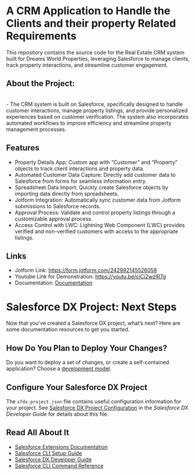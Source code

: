 # A CRM Application to Handle the Clients and their property Related Requirements

This repository contains the source code for the Real Estate CRM system built for Dreams World Properties, leveraging Salesforce to manage clients, track property interactions, and streamline customer engagement.

## About the Project:
<br/>
- The CRM system is built on Salesforce, specifically designed to handle customer interactions, manage property listings, and provide personalized experiences based on customer verification. The system also incorporates automated workflows to improve efficiency and streamline property management processes.

## Features
- Property Details App: Custom app with “Customer” and “Property” objects to track client interactions and property data.
- Automated Customer Data Capture: Directly add customer data to Salesforce from forms for seamless information entry.
- Spreadsheet Data Import: Quickly create Salesforce objects by importing data directly from spreadsheets.
- Jotform Integration: Automatically sync customer data from Jotform submissions to Salesforce records.<br/>
- Approval Process: Validate and control property listings through a customizable approval process.<br/>
- Access Control with LWC: Lightning Web Component (LWC) provides verified and non-verified customers with access to the appropriate listings.

## Links
- Jotform Link: https://form.jotform.com/242992145526058
- Youtube Link for Demonstration: https://youtu.be/ciCi2wzlR7g
- Documentation: <a href="https://github.com/DurgaPrasad-R/PropertyLWC/blob/main/Documentation.pdf">Documentation</a>

# Salesforce DX Project: Next Steps

Now that you’ve created a Salesforce DX project, what’s next? Here are some documentation resources to get you started.

## How Do You Plan to Deploy Your Changes?

Do you want to deploy a set of changes, or create a self-contained application? Choose a [development model](https://developer.salesforce.com/tools/vscode/en/user-guide/development-models).

## Configure Your Salesforce DX Project

The `sfdx-project.json` file contains useful configuration information for your project. See [Salesforce DX Project Configuration](https://developer.salesforce.com/docs/atlas.en-us.sfdx_dev.meta/sfdx_dev/sfdx_dev_ws_config.htm) in the _Salesforce DX Developer Guide_ for details about this file.

## Read All About It

- [Salesforce Extensions Documentation](https://developer.salesforce.com/tools/vscode/)
- [Salesforce CLI Setup Guide](https://developer.salesforce.com/docs/atlas.en-us.sfdx_setup.meta/sfdx_setup/sfdx_setup_intro.htm)
- [Salesforce DX Developer Guide](https://developer.salesforce.com/docs/atlas.en-us.sfdx_dev.meta/sfdx_dev/sfdx_dev_intro.htm)
- [Salesforce CLI Command Reference](https://developer.salesforce.com/docs/atlas.en-us.sfdx_cli_reference.meta/sfdx_cli_reference/cli_reference.htm)
